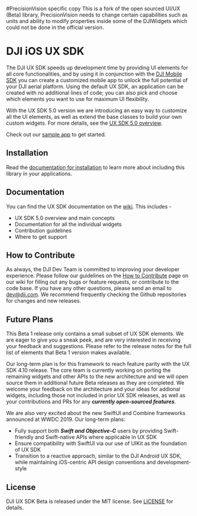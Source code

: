 #PrecisionVision specific copy
This is a fork of the open sourced UI/UX (Beta) library, PrecisionVision needs to change certain capabilities such as units and ability to modify properties inside some of the DJIWidgets which could not be done in the official version.



# DJI iOS UX SDK

The DJI UX SDK speeds up development time by providing UI elements for all core functionalities, and by using it in conjunction with the [DJI Mobile SDK](https://developer.dji.com/mobile-sdk/) you can create a customized mobile app to unlock the full potential of your DJI aerial platform. Using the default UX SDK, an application can be created with no additional lines of code; you can also pick and choose which elements you want to use for maximum UI flexibility.

With the UX SDK 5.0 version we are introducing an easy way to customize all the UI elements, as well as extend the base classes to build your own custom widgets. For more details, see the [UX SDK 5.0 overview](https://github.com/dji-sdk/Mobile-UXSDK-Beta-iOS/wiki).

Check out our [sample app](https://github.com/dji-sdk/Mobile-UXSDK-Beta-iOS/UXSDKBetaSample) to get started.

## Installation

Read the [documentation for installation](https://github.com/dji-sdk/Mobile-UXSDK-Beta-iOS/wiki/Installation) to learn more about including this library in your applications. 

## Documentation

You can find the UX SDK documentation on the [wiki](https://github.com/dji-sdk/Mobile-UXSDK-Beta-iOS/wiki). This includes -
* UX SDK 5.0 overview and main concepts
* Documentation for all the individual widgets
* Contribution guidelines
* Where to get support
 
## How to Contribute

As always, the DJI Dev Team is committed to improving your developer experience. Please follow our guidelines on the [How to Contribute](https://github.com/dji-sdk/Mobile-UXSDK-Beta-iOS/wiki/How-to-Contribute) page on our wiki for filling out any bugs or feature requests, or contribute to the code base. If you have any other questions, please send an email to dev@dji.com. We recommend frequently checking the Github repositories for changes and new releases. 

## Future Plans

This Beta 1 release only contains a small subset of UX SDK elements. We are eager to give you a sneak peek, and are very interested in receiving your feedback and suggestions. Please refer to the release notes for the full list of elements that Beta 1 version makes available.

Our long-term plan is for this framework to reach feature parity with the UX SDK 4.10 release. The core team is currently working on porting the remaining widgets and other APIs to the new architecture and we will open source them in additional future Beta releases as they are completed. We welcome your feedback on the architecture and your ideas for addional widgets, including those not included in prior UX SDK releases, as well as your contributions and PRs for any ***currently open-sourced features***.

We are also very excited about the new SwiftUI and Combine frameworks announced at WWDC 2019. Our long-term plans:
* Fully support both ***Swift and Objective-C*** users by providing Swift-friendly and Swift-native APIs where applicable in UX SDK
* Ensure compatibility with SwiftUI via our use of UIKit as the foundation of UX SDK
* Transition to a reactive approach, similar to the DJI Android UX SDK, while maintaining iOS-centric API design conventions and development-style

## License

DJI UX SDK Beta is released under the MIT license. See [LICENSE](https://github.com/dji-sdk/Mobile-UXSDK-Beta-iOS/blob/master/LICENSE) for details.

